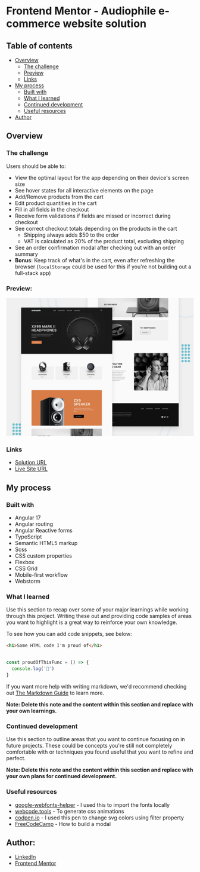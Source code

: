 # Frontend Mentor - Audiophile e-commerce website solution

## Table of contents

- [Overview](#overview)
  - [The challenge](#the-challenge)
  - [Preview](#preview)
  - [Links](#links)
- [My process](#my-process)
  - [Built with](#built-with)
  - [What I learned](#what-i-learned)
  - [Continued development](#continued-development)
  - [Useful resources](#useful-resources)
- [Author](#author)



## Overview

### The challenge

Users should be able to:

- View the optimal layout for the app depending on their device's screen size
- See hover states for all interactive elements on the page
- Add/Remove products from the cart
- Edit product quantities in the cart
- Fill in all fields in the checkout
- Receive form validations if fields are missed or incorrect during checkout
- See correct checkout totals depending on the products in the cart
  - Shipping always adds $50 to the order
  - VAT is calculated as 20% of the product total, excluding shipping
- See an order confirmation modal after checking out with an order summary
- **Bonus**: Keep track of what's in the cart, even after refreshing the browser (`localStorage` could be used for this if you're not building out a full-stack app)

### Preview:
![Design preview for the Audiophile e-commerce website coding challenge](src/assets/images/preview.jpg)

### Links

- [Solution URL]()
- [Live Site URL](https://audiophile-ecommerce-website-silk.vercel.app)

## My process

### Built with

- Angular 17
- Angular routing
- Angular Reactive forms
- TypeScript
- Semantic HTML5 markup
- Scss
- CSS custom properties
- Flexbox
- CSS Grid
- Mobile-first workflow
- Webstorm



### What I learned

Use this section to recap over some of your major learnings while working through this project. Writing these out and providing code samples of areas you want to highlight is a great way to reinforce your own knowledge.

To see how you can add code snippets, see below:

```html
<h1>Some HTML code I'm proud of</h1>
```
```css

```
```js
const proudOfThisFunc = () => {
  console.log('🎉')
}
```

If you want more help with writing markdown, we'd recommend checking out [The Markdown Guide](https://www.markdownguide.org/) to learn more.

**Note: Delete this note and the content within this section and replace with your own learnings.**

### Continued development

Use this section to outline areas that you want to continue focusing on in future projects. These could be concepts you're still not completely comfortable with or techniques you found useful that you want to refine and perfect.

**Note: Delete this note and the content within this section and replace with your own plans for continued development.**

### Useful resources

- [google-webfonts-helper](https://gwfh.mranftl.com/fonts) - I used this to import the fonts locally
- [webcode.tools](https://webcode.tools/css-generator/keyframe-animation) - To generate css animations
- [codpen.io](https://codepen.io/sosuke/pen/Pjoqqp) - I used this pen to change svg colors  using filter property
- [FreeCodeCamp](https://www.freecodecamp.org/news/how-to-build-a-modal-with-javascript/) - How to build a modal
## Author:

- [LinkedIn](https://www.linkedin.com/in/amrabelgawad/)
- [Frontend Mentor](https://www.frontendmentor.io/profile/AmrAbdelgwaad)

